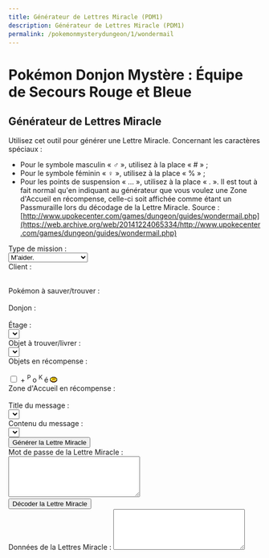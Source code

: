 ```yaml
---
title: Générateur de Lettres Miracle (PDM1)
description: Générateur de Lettres Miracle (PDM1)
permalink: /pokemonmysterydungeon/1/wondermail
---
```

# Pokémon Donjon Mystère : Équipe de Secours Rouge et Bleue
## Générateur de Lettres Miracle
Utilisez cet outil pour générer une Lettre Miracle.
Concernant les caractères spéciaux :
- Pour le symbole masculin « ♂ », utilisez à la place « # » ;
- Pour le symbole féminin « ♀ », utilisez à la place « % » ;
- Pour les points de suspension « … », utilisez à la place « . ».
Il est tout à fait normal qu'en indiquant au générateur que vous voulez une Zone d'Accueil en récompense, celle-ci soit affichée comme étant un Passmuraille lors du décodage de la Lettre Miracle.
Source : [http://www.upokecenter.com/games/dungeon/guides/wondermail.php](https://web.archive.org/web/20141224065334/http://www.upokecenter.com/games/dungeon/guides/wondermail.php)
<script src="/assets/js/tools/PMD1/objets-fr.js" type="text/javascript">
</script>
<script src="/assets/js/tools/PMD1/zones-fr.js" type="text/javascript">
</script>
<script src="/assets/js/tools/PMD1/pokemon-fr.js" type="text/javascript">
</script>
<script src="/assets/js/tools/PMD1/type-fr.js" type="text/javascript">
</script>
<script type="text/javascript">
    //<![CDATA[
    
    let AboveGround=[
    0,0,1,1,0,1,1,1,0,1,1,1,1,1,1,0,0,1,1,0,0,0,
    1,0,0,0,0,0,0,1,0,1,0,1,1,1,0,1,0,0,0,0,0,0,
    0,0,0,0,0,0,0,0,0,1,0,0,0,0,1,0,1,0,1,0
    ]
    function IsAboveGround(d){
     if(d>=AboveGround.length)return 1
     return AboveGround[d]
    }
    function showitems(name){
     document.write("<select name=\""+name+"\">");
     for(let i=0;i<items.length;i++){
      document.write("<option value=\"\">"+items[i]+" ["+i.toString(16)+"]</option>");  
     } 
     document.write("</select>");
    }
    
    function showpokemon(name){
     document.write("<select name=\""+name+"\">");
     for(let i=0;i<pokemon.length;i++){
      document.write("<option value=\"\">"+pokemon[i]+"</option>");  
     } 
     document.write("</select>");
    }
    
    
    function entrytopass(x){
     x=x.replace(/[\n\s\r\'\"]/g,"")
             .replace(/[\u2642]/g,"#")
             .replace(/[\u2640]/g,"%")
             .replace(/[\{\(\[]m(ale?)?[\)\]\}]/gi,"#")
             .replace(/[\{\(\[]f(em(ale)?)?[\)\]\}]/gi,"%")
             .replace(/[\{\(\[]\.\.?\.?[\)\]\}]/g,".")
             .replace(/[\{\(\[][\u2026][\)\]\}]/g,".")
             .replace(/[\u2026]/g,".")
             .toUpperCase()
     return x
    }
    
    
    function formatpass(x){
     x=entrytopass(x)
     return x.substr(0,4)+" "
           +x.substr(4,4)+" "
           +x.substr(8,4)+"\r\n"
           +x.substr(12,4)+" "
           +x.substr(16,4)+" "
           +x.substr(20,4)+"\r\n"
    }
    
    let debug=0
    let baditems="EDEEEFB1E924D8D2B0DC323334C2EC"
    let baddungeons="18191E2731323336373D3F"
    let badpokemon=
    "C90078017C01230125010E0051005200"+
    "33015E009100920090009C010D010C01"+
    "0E0113019600990198019D0112011401"+
    "95019601970197009B019A019E01A401"+
    "A501A601"
    
    let floors=
    "04060A0E0A0B040D0F0D040A06100618"+
    "041A0A2964150564150C64641A1A0D15"+
    "331F1F1F151F100D141F0B1015151F05"+
    "050B033346101F14140C644C29646402"
    
    onload=function(){
     showfloors(document.s)
     showfind2(document.s)
     showftext(document.s,1)
    }
    
    function isbaditem(x){
     if(x>=0xF0)return 0
     for(let i=0;i<baditems.length/2;i++){
      if(x==c2c(baditems,i))
       return 1
     }
     return 0
    }
    
    function isbaddungeon(x){
     if(x>0x3F)return 1
     for(let i=0;i<baddungeons.length/2;i++){
      if(x==c2c(baddungeons,i))
       return 1
     }
     return 0
    }
    
    function flavors(){
     document.write("<xmp><dl>\r\n")
     for(let i=0;i<ParentChild.length;i++){
      document.write("<dt><b>"+pokemon[ParentChild[i][0]]+", "+pokemon[ParentChild[i][1]]+"</b></dt>\r\n")
      document.write("<dd>"+ParentChild[i][2]+"</dd>\r\n")
     }
     document.write("</dl><dl>\r\n")
     for(let i=0;i<Pairs.length;i++){
      document.write("<dt><b>"+pokemon[Pairs[i][0]]+", "+pokemon[Pairs[i][1]]+":</b> \""+Pairs[i][2]+"\"</dt>\r\n")
      document.write("<dd>"+Pairs[i][3]+"</dd>\r\n")
     }
     document.write("</dl>\r\n")
     document.write("<ul>\r\n")
     for(let i=0;i<Lovers.length;i+=2){
      document.write("<li>"+pokemon[Lovers[i]]+", "+pokemon[Lovers[i+1]]+"</li>\r\n")
     }
     document.write("</ul>\r\n")
     document.write("</xmp>")
    }
    
    function getspecies(id){
     if(id==0x179||id==0x17A||id==0x17B)
      return 0x178
     if((id>=0xca&&id<=0xe2)||id==0x19F||id==0x1A0)
      return 201
     if(id==0x1A1||id==0x1A2||id==0x1A3)
      return 0x19E
     if(id==0x1A7)
      return 0x19C
     return id
    }
    
    
    function isbadpokemon(x){
     if(getspecies(x)!=x)
      return 1
     for(let i=0;i<badpokemon.length/2;i++){
      if(x==c2w(badpokemon,i))
       return 1
     }
     return 0
    }
    
    
    function option(x){
     return parseInt(x[x.selectedIndex].value)
    }
    
    
    function optionarray(x){
     if(x.selectedIndex<0){
      return []
     } else {
      let v=x[x.selectedIndex].value.split(",")
      for(let i=0;i<v.length;i++){
       v[i]=parseInt(v[i])
      }
      return v
     }
    }
    
    function showfloors(f){
     let dungeon=option(f.dungeon)
     let numfloors=c2c(floors,dungeon);
     f.floor.options.length=0
     for(let i=1;i<numfloors;i++){
      f.floor.options[i-1]=new Option(i+"",i+"")
     }
    }
    
    function showdungeon(name){
     document.write("<select name=\""+name+"\" onchange=\"showfloors(this.form);updateform(this.form);\">");
     for(let i=0;i<dungeons.length;i++){
      if(!isbaddungeon(i)){
       document.write("<option value=\""+i+"\">"+dungeons[i]+"</option>");  
      }
     } 
     document.write("</select>");
    }
    
    function pkmnsort(a,b){
     if(a[1]==b[1])return 0
     return (a[1]<b[1])?-1:1
    }
    
    function showpkmn(name){
     document.write("<select name=\""+name+"\" onchange=\"showftext(this.form);\">");
     let poke=[]
     for(let i=0;i<pokemon.length;i++){
      if(i==0||!isbadpokemon(i)){
       poke[poke.length]=[i,pokemon[i]]
      }
     }
     poke=poke.sort(pkmnsort)
     for(let i=0;i<poke.length;i++){
      document.write("<option value=\""+poke[i][0]+"\">"+poke[i][1]+"</option>");  
     } 
     document.write("</select>");
    }
    
    
    function showareas(name){
     document.write("<select name=\""+name+"\">");
     document.write("<option value=\"-1\">\-\-\-\-\-\-</a>");
     for(let i=0;i<friendareas.length;i++){
      if(i==10||i==14||i==35||i==36){
       document.write("<option value=\""+i+"\">"+friendareas[i]+"</option>");  
      }
     } 
     document.write("</select>");
    }
    
    function showfind2(f){
     let dungeon=option(f.dungeon)
     f.item.options.length=0
     let len=0
     for(let i=0;i<items.length;i++){
      if(!isbaditem(i)&&i!=0x69&&i!=0x7c&&(i==0||i>=9)){
       if(f.type.selectedIndex!=3||ItemInDungeon(i,dungeon)){
        f.item.options[len++]=new Option(items[i],i+"")
       }
      }
     }
    }
    
    function updateform(f){
     showfind2(f)
     showftext(f,0)
    }
    
    function updateform2(f){
     showfind2(f)
     showftext(f,1)
    }
    
    
    function showftext(f,typechanged){
     let mtype=f.type.selectedIndex
     let poke1=option(f.client)
     let poke2=option(f.poke)
     let item=items[option(f.item)]
     let fthead=FindFlavorTextHead(mtype,poke1,poke2)
     let oldsel=f.mhead.selectedIndex
     f.mhead.options.length=0
     let len=0
     for(let i=0;i<fthead.length;i++){
      let optstr=fthead[i][0]+","+fthead[i][1]+","+fthead[i][2]
      let ftext=fthead[i][3]
      if(mtype==3||mtype==4){
       ftext=ftext.replace(/\%s/g,item)
      } else {
       ftext=ftext.replace(/\%s/g,pokemon[poke2])   
      }
      ftext=ftext.replace(/\&\#x2642\;/g,"\u2642")
      ftext=ftext.replace(/\&\#x2640\;/g,"\u2640")
      f.mhead.options[len++]=new Option(ftext,optstr)
     }
     if(oldsel>=0&&typechanged){
      f.mhead.selectedIndex=oldsel
     }
     updateftext(f)
    }
    
    function updateftext(f){
     let mtype=f.type.selectedIndex
     let poke1=option(f.client)
     let poke2=option(f.poke)
     let dungeon=option(f.dungeon)
     let floor=option(f.floor)
     let item=items[option(f.item)]
     let headinfo=f.mhead.options[f.mhead.selectedIndex].value
     let oldsel,newsel=0
     headinfo=headinfo.split(",")
     let fthead=FindFlavorTextLines(
      headinfo[0],headinfo[1],headinfo[2],
      dungeon,floor)
     oldsel=optionarray(f.mline1)
     f.mline1.options.length=0
     let len=0
     for(let i=0;i<fthead.length;i++){
      let optstr=fthead[i][0]+","+fthead[i][1]+","+fthead[i][2]
      let ftext=fthead[i][3]
      if(mtype==3||mtype==4){
       ftext=ftext.replace(/\%s/g,item)
      } else {
       ftext=ftext.replace(/\%s/g,pokemon[poke2])   
      }
      if(oldsel.length>0){
       if(oldsel[0]==fthead[i][0]
         &&oldsel[1]==fthead[i][1]){
        newsel=len
       }
      }
      ftext=ftext.replace(/\&\#x2642\;/g,"\u2642")
      ftext=ftext.replace(/\&\#x2640\;/g,"\u2640")
      ftext=ftext.replace(/<!\-\-break\-\->/g,"") 
      f.mline1.options[len++]=new Option(ftext,optstr)
     }
     if(oldsel.length>0)
      f.mline1.selectedIndex=newsel
    }
    
    
    function showrewards(name){
     document.write("<select name=\""+name+"\">");
     for(let i=0;i<items.length;i++){
      if(!isbaditem(i)){
       document.write("<option value=\""+i+"\">"+items[i]+"</option>");  
      }
     } 
     document.write("</select>");
    }
    
    function setpass(f,pass){
     let headinfo=optionarray(f.mhead)
     let line1=optionarray(f.mline1)
     PassSetFlavorText(pass,headinfo[0],headinfo[1],headinfo[2],
       line1[2]);
    }
    
    function genwonder(f){
     let pass=[]
     for(let i=0;i<20;i++){
      pass[i]=0
     }
     pass[0]=5
     pass[1]=f.type.selectedIndex
     pass[4]=option(f.dungeon)
     pass[5]=option(f.floor)
     pass[2]=0
     pass[8]=0xFF
     pass[9]=0xFF
     pass[10]=0xFF
     setpass(f,pass)
     let poke=option(f.client)
     if(poke==0){
      alert(ChooseClient)
      return 0
     }
     pass[12]=poke&0xFF
     pass[13]=(poke>>8)&0xFF
     if(pass[1]==1||pass[1]==2){
      let poke=option(f.poke)
      if(poke==0){
       alert(ChooseTarget)
       return 0
      }
      pass[14]=poke&0xFF
      pass[15]=(poke>>8)&0xFF
     } else {
      pass[14]=pass[12]
      pass[15]=pass[13]
     }
     if(pass[1]==3||pass[1]==4){
      pass[16]=option(f.item)
      if(pass[16]==0){
       alert(ChooseItem)
       return 0
      } else if(pass[1]==3&&!ItemInDungeon(pass[16],pass[4])){
       alert(ItemNotFound.replace("XX",items[pass[16]]).replace("YY",dungeons[pass[4]]))
       return 0
      }
     } else {
      pass[16]=9
     }
     if(f.area.selectedIndex){
      if(GetDifficulty(pass[1],pass[4],pass[5])==0){
       alert(FriendAreaError)
       return
      }
      pass[17]=9
      pass[18]=9
      pass[19]=option(f.area)
     } else 
     if(f.reward.selectedIndex){
    //  pass[17]=(f.money.checked)?1:3
      pass[17]=(f.money.checked)?6:8
      pass[18]=option(f.reward)
     } else {
      pass[17]=5
      pass[18]=9
     }
     let wonder=datatowonderpass(pass)
     f.wonder.value=formatpass(wonder)
     if(debug){
      f.data.value=tostr(pass)
     } else {
      f.data.value=maildata(pass)
     }
    }
    
    
    function maildata(pass){
     let ftext=FlavorText(pass)
     let h=FlavorTextHead(pass,ftext)
     let b=FlavorTextBody(pass,ftext)
     b=b.split("<!--break-->")
     let diffstring="EDCBAS*"
     let data=h+"\r\n  "+b[0].replace(/\s+$/,"")
     if(b.length>1){
      data+="\r\n  "+b[1].replace(/\s+$/,"")
     }
     data+="\r\n"
     let poke1=pass[12]|(pass[13]<<8)
     let poke2=pass[14]|(pass[15]<<8)
     let item=items[pass[16]]
     data+=ClientLine+" "+pokemon[poke1]+"\r\n"
     data+=ObjectiveLine+" "
     switch(ftext[2]){
      case 0:data+=FriendRescue+"\r\n";break
      case 1:data+=RescueType3.replace("XXITEM",item)+"\r\n";break//Find X
      case 2:data+=RescueType4.replace("XXITEM",item)+"\r\n";break//Deliver X
      case 3:data+=RescueType0+"\r\n";break//Help me
      case 4:data+=RescueType1.replace("XXPKMN",pokemon[poke2])+"\r\n";break//Find Pokemon
      case 5:data+=RescueType2.replace("XXPKMN",pokemon[poke2])+"\r\n";break//Escort to X
      case 6:data+=SpecialMission+"\r\n";break
     }
     data+=PlaceLine+" "
     if(ftext[2]==1){
      data+=NearPlace.replace("XX",dungeons[pass[4]])
     } else {
      data+=dungeons[pass[4]]
     }
     data+=" "
     if(IsAboveGround(pass[4]))
      data+=AboveGroundFloor.replace("XX",""+pass[5])
     else
      data+=BasementFloor.replace("XX",""+pass[5])
     data+="\r\n"
     let diff=GetDifficulty(pass[1],pass[4],pass[5])
     data+=DifficultyLine+" "+diffstring.charAt(diff)+"\r\n"
     data+=RewardLine+" "
     diff=(diff+1)*100
     switch(pass[17]){
       case 0:data+=diff+" POKé";break
       case 1:data+=PlusRewardBrackets.replace("XX",diff+" POKé").replace("YY",items[pass[18]]);break
       case 2:data+=items[pass[18]];break
       case 3:data+=PlusReward.replace("XX",items[pass[18]]);break
       case 4:data+="???";break
       case 5:data+=(diff*2)+" POKé";break
       case 6:data+=PlusRewardBrackets.replace("XX",(diff*2)+" POKé").replace("YY",items[pass[18]]);break
       case 7:data+=items[pass[18]];break
       case 8:data+=items[pass[18]]+" + ?";break
       case 9:data+=PlusReward.replace("XX",items[pass[18]]);break
     }
     data+="\r\n"
     data+=WonderMailLine+"\r\n"
     let wonder=datatowonderpass(pass)
     data+=formatpass(wonder)
     return data
    }
    
    function decwonder(f){
     let x=entrytopass(f.wonder.value)
     let pass=[]
     if(!convertwonderpass(x,pass)
       ||pass[0]!=5
       ||pass[1]>4){
      alert(InvalidPassword)
     } else {
      x=datatowonderpass(pass)
      f.wonder.value=formatpass(x)
      if(debug){
       f.data.value=tostr(pass)
       alert(maildata(pass))
      } else {
       let md=maildata(pass)
       if(!md){
        alert(InvalidPassword)
       } else {
        f.data.value=md
       }
      }
     }
    }
    
    function encwonder(f){
     let pass=f.data.value.split(",")
     for(let i=0;i<pass.length;i++){
      pass[i]=parseInt(pass[i],16)
     }
     x=datatowonderpass(pass)
     f.wonder.value=formatpass(x)
     if(debug){
      f.data.value=tostr(pass)
      alert(maildata(pass))
     }
    }
    //]]>
</script>
  Type de mission :
  <br>
  <select name="type" onchange="updateform(this.form);">
    <option value="">
      M'aider.
    </option>
    <option value="">
      Trouver quelqu'un.
    </option>
    <option value="">
      Me mener à quelqu'un.
    </option>
    <option value="">
      Trouver un objet.
    </option>
    <option value="">
      Livrer un objet.
    </option>
  </select>
  <br>
  Client :
  <br>
  <script type="text/javascript">
    showpkmn("client");
  </script>
  <br>
  Pokémon à sauver/trouver :
  <br>
  <script type="text/javascript">
    showpkmn("poke");
  </script>
  <br>
  Donjon :
  <br>
  <script type="text/javascript">
    showdungeon("dungeon");
  </script>
  <br>
  Étage :
  <br>
  <select name="floor" onchange="updateftext(this.form);">
    <option value="">
    </option>
  </select>
  <br>
  Objet à trouver/livrer :
  <br>
  <select name="item" onchange="showftext(this.form,0);">
    <option value="">
    </option>
  </select>
  <br>
  Objets en récompense :
  <br>
  <script type="text/javascript">
    showrewards("reward")
  </script>
  <br>
  <input type="checkbox" name="money" id="money" />
  <label for="money">
    + 
    <sup>P
    </sup>o
    <sup>K
    </sup>é
    <img src="/assets/images/tools/poke_pmd1.png" alt="POKé PMD1" />
  </label>
  <br>
  Zone d'Accueil en récompense :
  <br>
  <script type="text/javascript">
    showareas("area");
  </script>
  <br>
  Title du message :
  <br>
  <select name="mhead" onchange="updateftext(this.form);">
    <option value="">
    </option>
  </select>
  <br>
  Contenu du message :
  <br>
  <select name="mline1">
    <option value="">
    </option>
  </select>
  <br>
  <input type="button" value="Générer la Lettre Miracle" onclick="genwonder(this.form)" />
  <br>
  Mot de passe de la Lettre Miracle :
  <br>
  <textarea name="wonder" cols="30" rows="5">
  </textarea>
  <br>
  <input type="button" value="Décoder la Lettre Miracle" onclick="decwonder(this.form)" />
  <br>
  Données de la Lettres Miracle :
  <textarea name="data" cols="30" rows="5">
  </textarea>
  <script type="text/javascript">
    /* if(debug){
			document.write('<input type="button" value="Encoder la Lettre Miracle" onclick="encwonder(this.form)"/><br/>')
		}
		*/
  </script>
